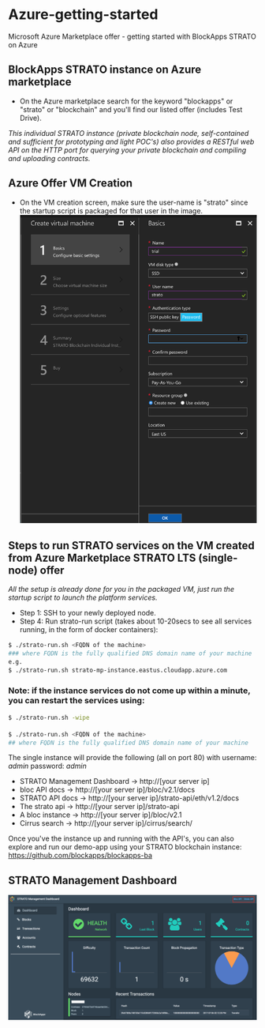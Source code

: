 # Azure-getting-started
Microsoft Azure Marketplace offer - getting started with BlockApps STRATO on Azure

## BlockApps STRATO instance on Azure marketplace
- On the Azure marketplace search for the keyword "blockapps" or "strato" or "blockchain" and you'll find our listed offer (includes Test Drive).

*This individual STRATO instance (private blockchain node, self-contained and sufficient for prototyping and light POC's) also provides a RESTful web API on the HTTP port for querying your private blockchain and compiling and uploading contracts.*

## Azure Offer VM Creation
- On the VM creation screen, make sure the user-name is "strato" since the startup script is packaged for that user in the image.
![VM-Create](azure-offer-vm-create.png?raw=true "VM")

## Steps to run STRATO services on the VM created from Azure Marketplace STRATO LTS (single-node) offer

*All the setup is already done for you in the packaged VM, just run the startup script to launch the platform services.*
   
- Step 1: SSH to your newly deployed node.
- Step 4: Run strato-run script (takes about 10-20secs to see all services running, in the form of docker containers): 
```bash
$ ./strato-run.sh <FQDN of the machine>
### where FQDN is the fully qualified DNS domain name of your machine
e.g.
$ ./strato-run.sh strato-mp-instance.eastus.cloudapp.azure.com
```

### Note: if the instance services do not come up within a minute, you can restart the services using:
```bash
$ ./strato-run.sh -wipe 

$ ./strato-run.sh <FQDN of the machine>
## where FQDN is the fully qualified DNS domain name of your machine
```

The single instance will provide the following (all on port 80) with username: *admin* password: *admin*
- STRATO Management Dashboard -> http://[your server ip]
- bloc API docs -> http://[your server ip]/bloc/v2.1/docs
- STRATO API docs -> http://[your server ip]/strato-api/eth/v1.2/docs
- The strato api -> http://[your server ip]/strato-api
- A bloc instance -> http://[your server ip]/bloc/v2.1
- Cirrus search -> http://[your server ip]/cirrus/search/

Once you've the instance up and running with the API's, you can also explore and run our demo-app using your STRATO blockchain instance: https://github.com/blockapps/blockapps-ba 


## STRATO Management Dashboard
![SMD](SMD-image.png?raw=true "SMD")

